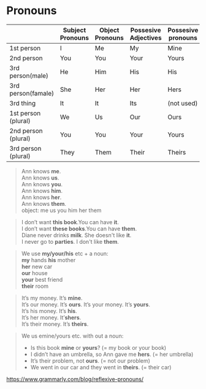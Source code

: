 # Pronouns

| | Subject Pronouns | Object Pronouns | Possesive Adjectives | Possesive pronouns | Reflexive Pronouns |
|-|-|-|-|-|-|
| 1st person | I | Me | My | Mine | Myself |
| 2nd person | You | You | Your | Yours | Yourself |
| 3rd person(male) | He | Him | His | His | Himself |
| 3rd person(famale) | She | Her | Her | Hers | Herself |
| 3rd thing | It | It | Its | (not used) | Itselft |
| 1st person (plural) | We | Us | Our | Ours | Ourselves |
| 2nd person (plural) | You | You | Your |Yours | Yourselves |
| 3rd person (plural) | They | Them | Their | Theirs | Themselves | 
  
> Ann knows **me**.  
> Ann knows **us**.  
> Ann knows **you**.  
> Ann knows **him**.  
> Ann knows **her**.  
> Ann knows **them**.  
> object: me us you him her them

> I don’t want **this book**.You can have **it**.  
> I don’t want **these books**.You can have **them**.  
> Diane never drinks **milk**. She doesn't like **it**.  
> I never go to **parties**. I don't like **them**.  

> We use **my/your/his** etc + a noun:  
> **my** hands 
> **his** mother  
> **her** new car  
> **our** house  
> **your** best friend  
> **their** room 
  
   
> It’s my money. It’s **mine**.  
> It’s our money. It’s **ours**.
> It’s your money. It’s **yours**.  
> It’s his money. It’s **his**.  
> It’s her money. It’**shers**.  
> It’s their money. It’s **theirs**.  

> We us emine/yours etc. with out a noun:
> - Is this book **mine** or **yours**? (= my book or your book)
> - I didn’t have an umbrella, so Ann gave me **hers**. (= her umbrella) 
> - It’s their problem, not **ours**. (= not our problem)
> - We went in our car and they went in **theirs**. (= their car)

https://www.grammarly.com/blog/reflexive-pronouns/

